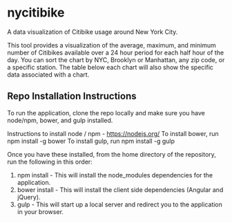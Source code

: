 # nycitibike
A data visualization of Citibike usage around New York City. 

This tool provides a visualization of the average, maximum, and minimum number of Citibikes available over a 24 hour period for each half hour of the day. You can sort the chart by NYC, Brooklyn or Manhattan, any zip code, or a specific station. The table below each chart will also show the specific data associated with a chart.

## Repo Installation Instructions

To run the application, clone the repo locally and make sure you have node/npm, bower, and gulp installed.

Instructions to install node / npm - https://nodejs.org/
To install bower, run npm install -g bower
To install gulp, run npm install -g gulp

Once you have these installed, from the home directory of the repository, run the following in this order:

1) npm install - This will install the node_modules dependencies for the application.
2) bower install - This will install the client side dependencies (Angular and jQuery).
3) gulp - This will start up a local server and redirect you to the application in your browser.



